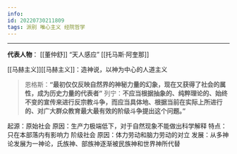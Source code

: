 ```yaml
---
info:
id: 20220730211809
tags: 派别 唯心主义 经院哲学
---
```

---
**代表人物**：
[[董仲舒]]
	“天人感应”
[[托马斯·阿奎那]]

[[马赫主义]][[马赫主义]]：造神说，以神为中心的人道主义

>恩格斯：**“最初仅仅反映自然界的神秘力量的幻象，现在又获得了社会的属性，成为历史力量的代表者”**
>列宁：**不应当根据抽象的、纯粹理论的、始终不变的宣传来进行反宗教斗争，而应当具体地、根据当前在实际上所进行的、对广大群众教育最大最有效的阶级斗争提出这个问题。”**

起源：原始社会
	原因：生产力极端低下，对于自然现象不能做出科学解释
	特点：只在本部落内有影响力
阶级社会
	原因：体力劳动和脑力劳动的对立
	发展：从多神论发展为一神论，氏族神、部族神逐渐被民族神和世界神所代替
